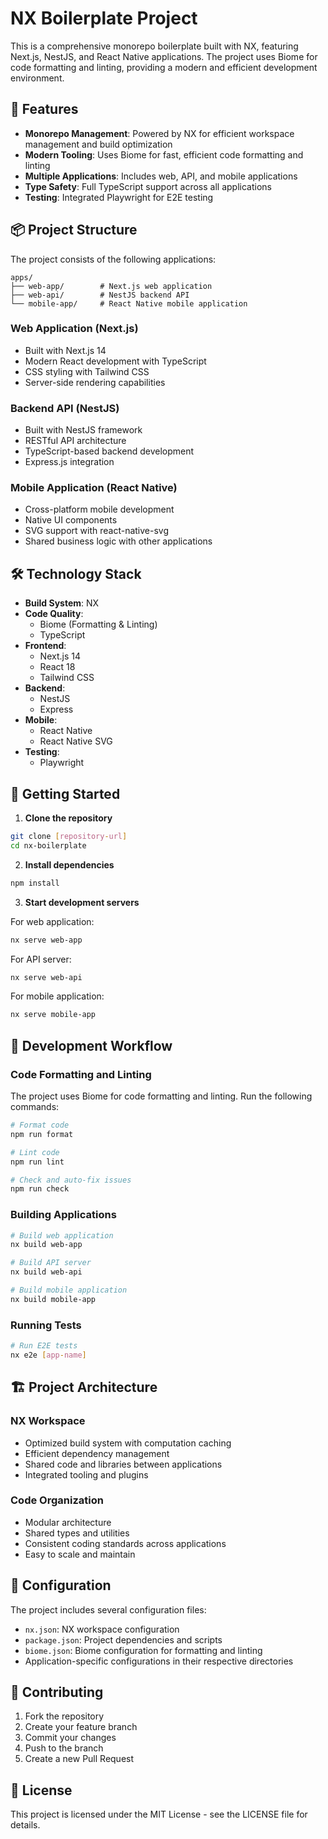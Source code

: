 # NX Boilerplate Project

This is a comprehensive monorepo boilerplate built with NX, featuring Next.js, NestJS, and React Native applications. The project uses Biome for code formatting and linting, providing a modern and efficient development environment.

## 🚀 Features

- **Monorepo Management**: Powered by NX for efficient workspace management and build optimization
- **Modern Tooling**: Uses Biome for fast, efficient code formatting and linting
- **Multiple Applications**: Includes web, API, and mobile applications
- **Type Safety**: Full TypeScript support across all applications
- **Testing**: Integrated Playwright for E2E testing

## 📦 Project Structure

The project consists of the following applications:

```
apps/
├── web-app/        # Next.js web application
├── web-api/        # NestJS backend API
└── mobile-app/     # React Native mobile application
```

### Web Application (Next.js)
- Built with Next.js 14
- Modern React development with TypeScript
- CSS styling with Tailwind CSS
- Server-side rendering capabilities

### Backend API (NestJS)
- Built with NestJS framework
- RESTful API architecture
- TypeScript-based backend development
- Express.js integration

### Mobile Application (React Native)
- Cross-platform mobile development
- Native UI components
- SVG support with react-native-svg
- Shared business logic with other applications

## 🛠 Technology Stack

- **Build System**: NX
- **Code Quality**:
  - Biome (Formatting & Linting)
  - TypeScript
- **Frontend**:
  - Next.js 14
  - React 18
  - Tailwind CSS
- **Backend**:
  - NestJS
  - Express
- **Mobile**:
  - React Native
  - React Native SVG
- **Testing**:
  - Playwright

## 🚦 Getting Started

1. **Clone the repository**
```bash
git clone [repository-url]
cd nx-boilerplate
```

2. **Install dependencies**
```bash
npm install
```

3. **Start development servers**

For web application:
```bash
nx serve web-app
```

For API server:
```bash
nx serve web-api
```

For mobile application:
```bash
nx serve mobile-app
```

## 📝 Development Workflow

### Code Formatting and Linting
The project uses Biome for code formatting and linting. Run the following commands:

```bash
# Format code
npm run format

# Lint code
npm run lint

# Check and auto-fix issues
npm run check
```

### Building Applications

```bash
# Build web application
nx build web-app

# Build API server
nx build web-api

# Build mobile application
nx build mobile-app
```

### Running Tests

```bash
# Run E2E tests
nx e2e [app-name]
```

## 🏗 Project Architecture

### NX Workspace
- Optimized build system with computation caching
- Efficient dependency management
- Shared code and libraries between applications
- Integrated tooling and plugins

### Code Organization
- Modular architecture
- Shared types and utilities
- Consistent coding standards across applications
- Easy to scale and maintain

## 🔧 Configuration

The project includes several configuration files:

- `nx.json`: NX workspace configuration
- `package.json`: Project dependencies and scripts
- `biome.json`: Biome configuration for formatting and linting
- Application-specific configurations in their respective directories

## 🤝 Contributing

1. Fork the repository
2. Create your feature branch
3. Commit your changes
4. Push to the branch
5. Create a new Pull Request

## 📄 License

This project is licensed under the MIT License - see the LICENSE file for details.
